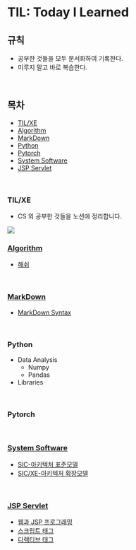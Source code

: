 # TIL: Today I Learned

## 규칙
- 공부한 것들을 모두 문서화하여 기록한다.
- 미루지 말고 바로 복습한다.

<br>


## 목차
- [TIL/XE](#tilxe)
- [Algorithm](#algorithm)
- [MarkDown](#markdown)
- [Python](#Python)
- [Pytorch](#pytorch)
- [System Software](#system-software)
- [JSP Servlet](#jsp-servlet)

<br>

### TIL/XE
- CS 외 공부한 것들을 노션에 정리합니다.<br>

<img src="https://img.shields.io/badge/Notion-000000?style=for-the-badge&logo=Notion&logoColor=white">

<br>

### [Algorithm](github.com/sieunp/TIL/tree/main/Algorithm)
- [해쉬]()

<br>

### [MarkDown](https://github.com/sieunp06/TIL/tree/main/MARKDOWN)
- [MarkDown Syntax](https://github.com/sieunp06/TIL/blob/main/MARKDOWN/Basic-MarkDown-Syntax.md)

<br>

### Python
- Data Analysis
    - Numpy
    - Pandas
- Libraries

<br>

### Pytorch

<br>

### [System Software](https://github.com/sieunp06/TIL/tree/main/System%20Software)
- [SIC-아키텍처 표준모델](https://github.com/sieunp06/TIL/blob/main/System%20Software/SIC-Machine-Architectural-Components.md)
- [SIC/XE-아키텍처 확장모델](github.com/sieunp06/TIL/tree/main/System-Software/SIC-XE-Machine-Architectural-Components.md)

<br>

### [JSP Servlet](https://github.com/sieunp06/TIL/tree/main/JSP%20Servlet)
- [웹과 JSP 프로그래밍](github.com/sieunp06/TIL/tree/main/JSP%20Servlet/Internet-and-JSP.md)
- [스크립트 태그](https://github.com/sieunp06/TIL/blob/main/JSP%20Servlet/Script-Tag.md)
- [디렉티브 태그](https://github.com/sieunp06/TIL/blob/main/JSP%20Servlet/Directive-Tag.md)